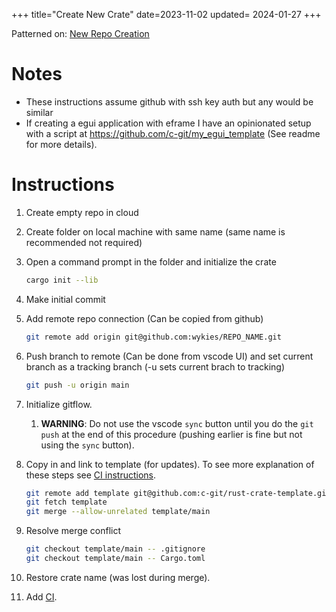 +++
title="Create New Crate"
date=2023-11-02
updated= 2024-01-27
+++

Patterned on: [New Repo Creation](@/git/new_repo.md)

# Notes

- These instructions assume github with ssh key auth but any would be similar
- If creating a egui application with eframe I have an opinionated setup with a script at <https://github.com/c-git/my_egui_template> (See readme for more details).

# Instructions

1. Create empty repo in cloud
2. Create folder on local machine with same name (same name is recommended not required)
3. Open a command prompt in the folder and initialize the crate
   ```sh
   cargo init --lib
   ```
4. Make initial commit
5. Add remote repo connection (Can be copied from github)
   ```sh
   git remote add origin git@github.com:wykies/REPO_NAME.git
   ```
6. Push branch to remote (Can be done from vscode UI) and set current branch as a tracking branch (-u sets current brach to tracking)
   ```sh
   git push -u origin main
   ```
7. Initialize gitflow.
   1. **WARNING**: Do not use the vscode `sync` button until you do the `git push` at the end of this procedure (pushing earlier is fine but not using the `sync` button).
8. Copy in and link to template (for updates). To see more explanation of these steps see [CI instructions](@/rust/ci.md).
   ```sh
   git remote add template git@github.com:c-git/rust-crate-template.git
   git fetch template
   git merge --allow-unrelated template/main
   ```
9. Resolve merge conflict
   ```sh
   git checkout template/main -- .gitignore
   git checkout template/main -- Cargo.toml
   ```

10. Restore crate name (was lost during merge).
11. Add [CI](@/rust/ci.md).
